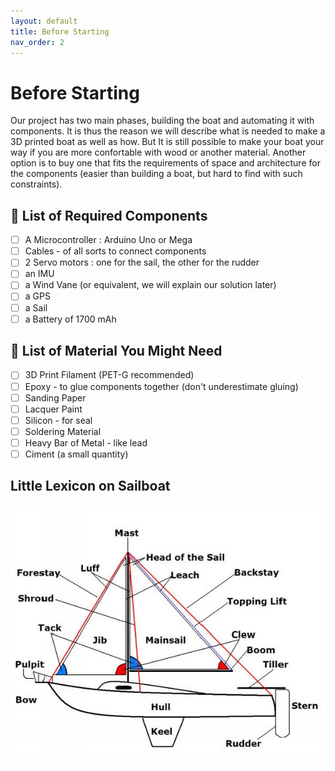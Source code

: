 ```yaml
---
layout: default
title: Before Starting
nav_order: 2
---
```


# Before Starting

Our project has two main phases, building the boat and automating it with components. It is thus the reason we will describe what is needed to make a 3D printed boat as well as how. But It is still possible to make your boat your way if you are more confortable with wood or another material. Another option is to buy one that fits the requirements of space and architecture for the components (easier than building a boat, but hard to find with such constraints). 

## :memo: List of Required Components 

- [ ] A Microcontroller : Arduino Uno or Mega
- [ ] Cables - of all sorts to connect components
- [ ] 2 Servo motors : one for the sail, the other for the rudder
- [ ] an IMU
- [ ] a Wind Vane (or equivalent, we will explain our solution later)
- [ ] a GPS
- [ ] a Sail
- [ ] a Battery of 1700 mAh
 
## :memo: List of Material You Might Need
- [ ] 3D Print Filament (PET-G recommended)
- [ ] Epoxy - to glue components together (don't underestimate gluing)
- [ ] Sanding Paper
- [ ] Lacquer Paint
- [ ] Silicon - for seal
- [ ] Soldering Material
- [ ] Heavy Bar of Metal - like lead
- [ ] Ciment (a small quantity)

## Little Lexicon on Sailboat

![](assets/parts_of_boats.jpg)